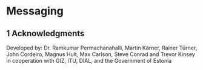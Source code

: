 # Messaging

## 1 **Acknowledgments**

Developed by: Dr. Ramkumar Permachanahalli, Martin Kärner, Rainer Türner, John Cordeiro, Magnus Hult, Max Carlson, Steve Conrad and Trevor Kinsey in cooperation with GIZ, ITU, DIAL, and the Government of Estonia